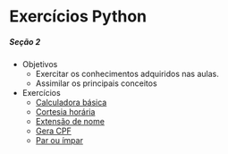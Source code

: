 # Exercícios Python  

##### Seção 2

* Objetivos
  - Exercitar os conhecimentos adquiridos nas aulas.
  - Assimilar os principais conceitos
* Exercícios
  - <a href = "https://github.com/Enrico-git1/exs_python/blob/master/pyexs1/calculadora_basica.py"> Calculadora básica</a><br>
  - <a href = "https://github.com/Enrico-git1/exs_python/blob/master/pyexs1/cortesia_horaria.py">Cortesia horária</a> <br>
  - <a href = "https://github.com/Enrico-git1/exs_python/blob/master/pyexs1/extensao_nome.py">Extensão de nome</a> <br>
  - <a href = "https://github.com/Enrico-git1/exs_python/blob/master/pyexs1/geracpf.py">Gera CPF</a> <br>
  - <a href = "https://github.com/Enrico-git1/exs_python/blob/master/pyexs1/par_ou_impar.py">Par ou ímpar</a> <br>
